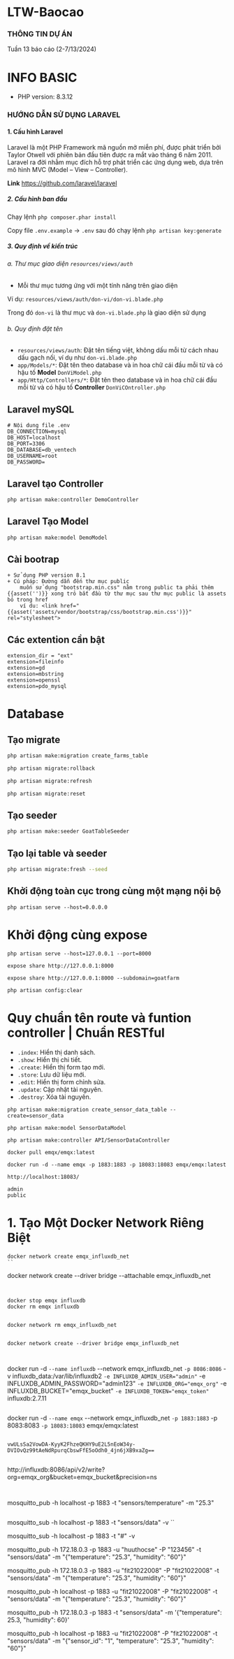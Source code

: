# LTW-Baocao
### THÔNG TIN DỰ ÁN

Tuần 13 báo cáo (2-7/13/2024)

# INFO BASIC
- PHP version: 8.3.12

### HƯỚNG DẪN SỬ DỤNG LARAVEL
#### 1. Cấu hình Laravel

Laravel là một PHP Framework mã nguồn mở miễn phí, được phát triển bởi Taylor Otwell với phiên bản đầu tiên được ra mắt vào tháng 6 năm 2011. Laravel ra đời nhằm mục đích hỗ trợ phát triển các ứng dụng web, dựa trên mô hình MVC (Model – View – Controller).

**Link** https://github.com/laravel/laravel

##### 2. Cấu hình ban đầu
Chạy lệnh `php composer.phar install`

Copy file `.env.example` -> `.env` sau đó chạy lệnh `php artisan key:generate`

##### 3. Quy định về kiến trúc

###### a. Thư mục giao diện `resources/views/auth`

- Mỗi thư mục tương ứng với một tính năng trên giao diện

Ví dụ: `resources/views/auth/don-vi/don-vi.blade.php`

Trong đó `don-vi` là thư mục và `don-vi.blade.php` là giao diện sử dụng

###### b. Quy định đặt tên

- `resources/views/auth`: Đặt tên tiếng việt, không dấu mỗi từ cách nhau dấu gạch nối, ví dụ như `don-vi.blade.php`
- `app/Models/*`: Đặt tên theo database và in hoa chữ cái đầu mỗi từ và có hậu tố **Model**  `DonViModel.php`
- `app/Http/Controllers/*`: Đặt tên theo database và in hoa chữ cái đầu mỗi từ và có hậu tố **Controller** `DonViCOntroller.php`

## Laravel mySQL
```
# Nội dung file .env
DB_CONNECTION=mysql
DB_HOST=localhost
DB_PORT=3306
DB_DATABASE=db_ventech
DB_USERNAME=root
DB_PASSWORD=    
```

## Laravel tạo Controller
```bash
php artisan make:controller DemoController
```

## Laravel Tạo Model
```bash
php artisan make:model DemoModel
```

## Cài bootrap
```
+ Sử dụng PHP version 8.1
+ Cú pháp: Đường dẫn đến thư mục public
    muốn sử dụng "bootstrap.min.css" nằm trong public ta phải thêm {{asset('')}} xong trỏ bắt đầu từ thư mục sau thư mục public là assets bỏ trong href
    ví du: <link href="{{asset('assets/vendor/bootstrap/css/bootstrap.min.css')}}" rel="stylesheet">
```

## Các extention cần bật
```
extension_dir = "ext"
extension=fileinfo
extension=gd
extension=mbstring
extension=openssl
extension=pdo_mysql
```

# Database
## Tạo migrate
```bash
php artisan make:migration create_farms_table
```

```bash
php artisan migrate:rollback
```

```bash
php artisan migrate:refresh
```

```bash
php artisan migrate:reset
```

## Tạo seeder
```bash
php artisan make:seeder GoatTableSeeder
```

## Tạo lại table và seeder
```bash
php artisan migrate:fresh --seed

```

## Khởi động toàn cục trong cùng một mạng nội bộ 
```
php artisan serve --host=0.0.0.0
```

# Khởi động cùng expose
```
php artisan serve --host=127.0.0.1 --port=8000
```

```
expose share http://127.0.0.1:8000

expose share http://127.0.0.1:8000 --subdomain=goatfarm
```

```
php artisan config:clear
```

# Quy chuẩn tên route và funtion controller | Chuẩn RESTful
- `.index`: Hiển thị danh sách.
- `.show`: Hiển thị chi tiết.
- `.create`: Hiển thị form tạo mới.
- `.store`: Lưu dữ liệu mới.
- `.edit`: Hiển thị form chỉnh sửa.
- `.update`: Cập nhật tài nguyên.
- `.destroy`: Xóa tài nguyên.


```
php artisan make:migration create_sensor_data_table --create=sensor_data
```

```
php artisan make:model SensorDataModel
```

```
php artisan make:controller API/SensorDataController
```

```
docker pull emqx/emqx:latest
```


```
docker run -d --name emqx -p 1883:1883 -p 18083:18083 emqx/emqx:latest
```

```
http://localhost:18083/
```

```
admin
public
```

# 1. Tạo Một Docker Network Riêng Biệt
```
docker network create emqx_influxdb_net
``

```
docker network create --driver bridge --attachable emqx_influxdb_net
```


docker stop emqx influxdb
docker rm emqx influxdb


docker network rm emqx_influxdb_net


docker network create --driver bridge emqx_influxdb_net



```
docker run -d `
    --name influxdb `
    --network emqx_influxdb_net `
    -p 8086:8086 `
    -v influxdb_data:/var/lib/influxdb2 `
    -e INFLUXDB_ADMIN_USER="admin" `
    -e INFLUXDB_ADMIN_PASSWORD="admin123" `
    -e INFLUXDB_ORG="emqx_org" `
    -e INFLUXDB_BUCKET="emqx_bucket" `
    -e INFLUXDB_TOKEN="emqx_token" `
    influxdb:2.7.11
```

```
docker run -d `
  --name emqx `
  --network emqx_influxdb_net `
  -p 1883:1883 `
  -p 8083:8083 `
  -p 18083:18083 `
  emqx/emqx:latest
```

vwULsSa2VowDA-KyyK2FhzeQKHY9uE2L5nEoW34y-DVIOvQz99tAeNdRpurqCbswFfE5oOdh0_4jn6jXB9xaZg==


```
http://influxdb:8086/api/v2/write?org=emqx_org&bucket=emqx_bucket&precision=ns
```


```
mosquitto_pub -h localhost -p 1883 -t "sensors/temperature" -m "25.3"
```

```
mosquitto_sub -h localhost -p 1883 -t "sensors/data" -v
``

mosquitto_sub -h localhost -p 1883 -t "#" -v

mosquitto_pub -h 172.18.0.3 -p 1883 -u "huuthocse" -P "123456" -t "sensors/data" -m "{\"temperature\": \"25.3\", \"humidity\": \"60\"}"

mosquitto_pub -h 172.18.0.3 -p 1883 -u "fit21022008" -P "fit21022008" -t "sensors/data" -m "{\"temperature\": \"25.3\", \"humidity\": \"60\"}"

mosquitto_pub -h localhost -p 1883 -u "fit21022008" -P "fit21022008" -t "sensors/data" -m "{\"temperature\": \"25.3\", \"humidity\": \"60\"}"

mosquitto_pub -h 172.18.0.3 -p 1883 -t "sensors/data" -m '{"temperature": 25.3, "humidity": 60}'

mosquitto_pub -h localhost -p 1883 -u "fit21022008" -P "fit21022008" -t "sensors/data" -m "{\"sensor_id\": \"1\", \"temperature\": \"25.3\", \"humidity\": \"60\"}"
